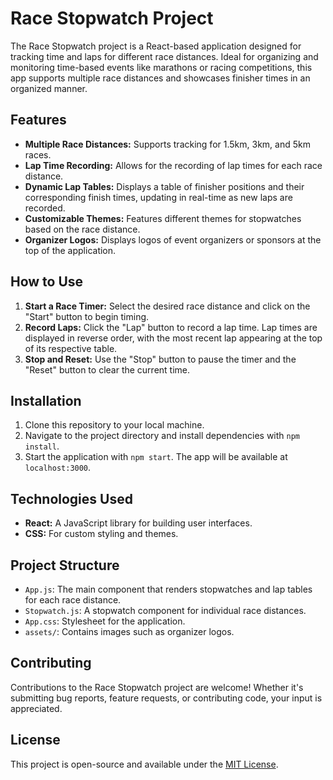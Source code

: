 # Race Stopwatch Project

The Race Stopwatch project is a React-based application designed for tracking time and laps for different race distances. Ideal for organizing and monitoring time-based events like marathons or racing competitions, this app supports multiple race distances and showcases finisher times in an organized manner.

## Features

- **Multiple Race Distances:** Supports tracking for 1.5km, 3km, and 5km races.
- **Lap Time Recording:** Allows for the recording of lap times for each race distance.
- **Dynamic Lap Tables:** Displays a table of finisher positions and their corresponding finish times, updating in real-time as new laps are recorded.
- **Customizable Themes:** Features different themes for stopwatches based on the race distance.
- **Organizer Logos:** Displays logos of event organizers or sponsors at the top of the application.

## How to Use

1. **Start a Race Timer:** Select the desired race distance and click on the "Start" button to begin timing.
2. **Record Laps:** Click the "Lap" button to record a lap time. Lap times are displayed in reverse order, with the most recent lap appearing at the top of its respective table.
3. **Stop and Reset:** Use the "Stop" button to pause the timer and the "Reset" button to clear the current time.

## Installation

1. Clone this repository to your local machine.
2. Navigate to the project directory and install dependencies with `npm install`.
3. Start the application with `npm start`. The app will be available at `localhost:3000`.

## Technologies Used

- **React:** A JavaScript library for building user interfaces.
- **CSS:** For custom styling and themes.

## Project Structure

- `App.js`: The main component that renders stopwatches and lap tables for each race distance.
- `Stopwatch.js`: A stopwatch component for individual race distances.
- `App.css`: Stylesheet for the application.
- `assets/`: Contains images such as organizer logos.

## Contributing

Contributions to the Race Stopwatch project are welcome! Whether it's submitting bug reports, feature requests, or contributing code, your input is appreciated.

## License

This project is open-source and available under the [MIT License](LICENSE.md).
